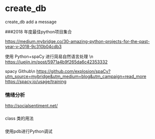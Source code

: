 # create_db
create_db
add a message


###2018 年度最佳python项目集合

https://medium.mybridge.co/30-amazing-python-projects-for-the-past-year-v-2018-9c310b04cdb3


使用 Python+spaCy 进行简易自然语言处理 \n
https://juejin.im/post/5971a4b9f265da6c42353332

spacy Github\n
https://github.com/explosion/spaCy?utm_source=mybridge&utm_medium=blog&utm_campaign=read_more
https://spacy.io/usage/training


### 情绪分析
http://socialsentiment.net/

###
class 类的用法

###
使用pdb进行Python调试

